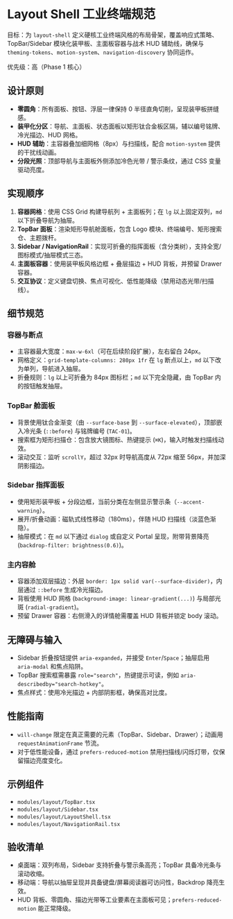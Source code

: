# Layout Shell 工业终端规范

目标：为 `layout-shell` 定义硬核工业终端风格的布局骨架，覆盖响应式策略、TopBar/Sidebar 模块化装甲板、主面板容器与战术 HUD 辅助线，确保与 `theming-tokens`、`motion-system`、`navigation-discovery` 协同运作。

优先级：高（Phase 1 核心）

## 设计原则

- **零圆角**：所有面板、按钮、浮层一律保持 0 半径直角切削，呈现装甲板拼缝感。
- **装甲化分区**：导航、主面板、状态面板以矩形钛合金板区隔，辅以编号铭牌、冷光描边、HUD 网格。
- **HUD 辅助**：主容器叠加细网格（8px）与扫描线，配合 `motion-system` 提供的干扰线动画。
- **分段光照**：顶部导航与主面板外侧添加冷色光带 / 警示条纹，通过 CSS 变量驱动亮度。

## 实现顺序

1. **容器网格**：使用 CSS Grid 构建导航列 + 主面板列；在 `lg` 以上固定双列，`md` 以下折叠导航为抽屉。
2. **TopBar 面板**：渲染矩形导航舱面板，包含 Logo 模块、终端编号、矩形搜索仓、主题拨杆。
3. **Sidebar / NavigationRail**：实现可折叠的指挥面板（含分类树），支持全宽/图标模式/抽屉模式三态。
4. **主面板容器**：使用装甲板风格边框 + 叠层描边 + HUD 背板，并预留 Drawer 容器。
5. **交互协议**：定义键盘切换、焦点可视化、低性能降级（禁用动态光带/扫描线）。

## 细节规范

### 容器与断点

- 主容器最大宽度：`max-w-6xl`（可在后续阶段扩展），左右留白 24px。
- 网格定义：`grid-template-columns: 280px 1fr` 在 `lg` 断点以上，`md` 以下改为单列，导航进入抽屉。
- 折叠规则：`lg` 以上可折叠为 84px 图标栏；`md` 以下完全隐藏，由 TopBar 内的按钮触发抽屉。

### TopBar 舱面板

- 背景使用钛合金渐变（由 `--surface-base` 到 `--surface-elevated`），顶部嵌入冷光条 (`::before`) 与铭牌编号 (`TAC-01`)。
- 搜索框为矩形扫描仓：包含放大镜图标、热键提示 (`⌘K`)，输入时触发扫描线动效。
- 滚动交互：监听 `scrollY`，超过 32px 时导航高度从 72px 缩至 56px，并加深阴影描边。

### Sidebar 指挥面板

- 使用矩形装甲板 + 分段边框，当前分类在左侧显示警示条（`--accent-warning`）。
- 展开/折叠动画：磁轨式线性移动（180ms），伴随 HUD 扫描线（淡蓝色渐隐）。
- 抽屉模式：在 `md` 以下通过 `dialog` 或自定义 Portal 呈现，附带背景降亮 (`backdrop-filter: brightness(0.6)`)。

### 主内容舱

- 容器添加双层描边：外层 `border: 1px solid var(--surface-divider)`，内层通过 `::before` 生成冷光描边。
- 背板使用 HUD 网格 (`background-image: linear-gradient(...)`) 与局部光斑 (`radial-gradient`)。
- 预留 Drawer 容器：右侧滑入的详情舱需覆盖 HUD 背板并锁定 body 滚动。

## 无障碍与输入

- Sidebar 折叠按钮提供 `aria-expanded`，并接受 `Enter`/`Space`；抽屉启用 `aria-modal` 和焦点陷阱。
- TopBar 搜索框需暴露 `role="search"`，热键提示可读，例如 `aria-describedby="search-hotkey"`。
- 焦点样式：使用冷光描边 + 内部阴影框，确保高对比度。

## 性能指南

- `will-change` 限定在真正需要的元素（TopBar、Sidebar、Drawer）；动画用 `requestAnimationFrame` 节流。
- 对于低性能设备，通过 `prefers-reduced-motion` 禁用扫描线/闪烁灯带，仅保留描边亮度变化。

## 示例组件

- `modules/layout/TopBar.tsx`
- `modules/layout/Sidebar.tsx`
- `modules/layout/LayoutShell.tsx`
- `modules/layout/NavigationRail.tsx`

## 验收清单

- 桌面端：双列布局，Sidebar 支持折叠与警示条高亮；TopBar 具备冷光条与滚动收缩。
- 移动端：导航以抽屉呈现并具备键盘/屏幕阅读器可访问性，Backdrop 降亮生效。
- HUD 背板、零圆角、描边光带等工业要素在主面板可见；`prefers-reduced-motion` 能正常降级。
